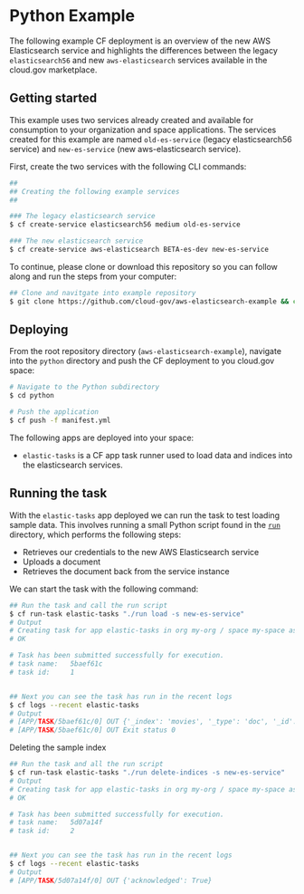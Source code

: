 Python Example
==============

The following example CF deployment is an overview of the new AWS Elasticsearch service and highlights the differences between the legacy `elasticsearch56` and new `aws-elasticsearch` services available in the cloud.gov marketplace.

## Getting started

This example uses two services already created and available for consumption to your organization and space applications. The services created for this example are named `old-es-service` (legacy elasticsearch56 service) and `new-es-service` (new aws-elasticsearch service).

First, create the two services with the following CLI commands:

```bash
##
## Creating the following example services
##

### The legacy elasticsearch service
$ cf create-service elasticsearch56 medium old-es-service

### The new elasticsearch service
$ cf create-service aws-elasticsearch BETA-es-dev new-es-service
```

To continue, please clone or download this repository so you can follow along and run the steps from your computer:

```bash
## Clone and navitgate into example repository
$ git clone https://github.com/cloud-gov/aws-elasticsearch-example && cd aws-elasticsearch-example
```

## Deploying

From the root repository directory (`aws-elasticsearch-example`), navigate into the `python` directory and push the CF deployment to you cloud.gov space:

```bash
# Navigate to the Python subdirectory
$ cd python

# Push the application
$ cf push -f manifest.yml
```

The following apps are deployed into your space:
- `elastic-tasks` is a CF app task runner used to load data and indices into the elasticsearch services.

## Running the task

With the `elastic-tasks` app deployed we can run the task to test loading sample data.  This involves running a small Python script found in the [`run`](./run) directory, which performs the following steps:

- Retrieves our credentials to the new AWS Elasticsearch service
- Uploads a document
- Retrieves the document back from the service instance

We can start the task with the following command:

```bash
## Run the task and call the run script
$ cf run-task elastic-tasks "./run load -s new-es-service"
# Output
# Creating task for app elastic-tasks in org my-org / space my-space as admin...
# OK

# Task has been submitted successfully for execution.
# task name:   5baef61c
# task id:     1


## Next you can see the task has run in the recent logs
$ cf logs --recent elastic-tasks
# Output
# [APP/TASK/5baef61c/0] OUT {'_index': 'movies', '_type': 'doc', '_id': '5', '_version': 1, '_seq_no': 0, '_primary_term': 1, 'found': True, '_source': {'title': 'Moneyball', 'director': 'Bennett Miller', 'year': '2011'}}
# [APP/TASK/5baef61c/0] OUT Exit status 0
```

Deleting the sample index

```bash
## Run the task and all the run script
$ cf run-task elastic-tasks "./run delete-indices -s new-es-service"
# Output
# Creating task for app elastic-tasks in org my-org / space my-space as admin...
# OK

# Task has been submitted successfully for execution.
# task name:   5d07a14f
# task id:     2


## Next you can see the task has run in the recent logs
$ cf logs --recent elastic-tasks
# Output
# [APP/TASK/5d07a14f/0] OUT {'acknowledged': True}
```
